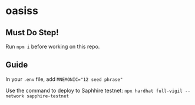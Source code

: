 # oasiss

## Must Do Step!

Run `npm i` before working on this repo.

## Guide
In your `.env` file, add `MNEMONIC="12 seed phrase"`

Use the command to deploy to Saphhire testnet: `npx hardhat full-vigil --network sapphire-testnet`
